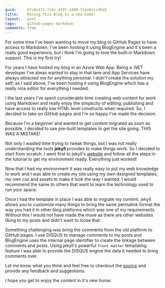 ```yaml
---
guid:     67c6e171-fc6c-4f8f-a400-f1aa9cccd5e8
title:    Moving this Blog to a new home!
layout:   post
tags:     github-pages markdown
comments: true
---
```


For some time I've been wanting to move my blog to GitHub Pages to have access to Markdown.
I've been hosting it using BlogEngine and it's been a really good experience, but I think I'm going to love the built-in Markdown support.
This is my first try!

For years I have hosted my blog in an Azure Web App. Being a .NET developer I've alwas wanted to stay in that lane and App Services have always attracted me for anything personal. I didn't create the solution my self; as I said above, I've been hosting it using BlogEngine which has a really nice editor for everything I needed.

I the last years I've spent considerable time creating web content for work using Markdown and really enjoy the simplicity of editing, publishing and have access to really low HTML level constructs when required. So, I decided to take on GitHub pages and I'm so happy I've made the decision.

Because I'm a beginner and wanted to get content migrated as soon as possible, I decided to use pre-built templates to get the site going.
THIS WAS A MISTAKE!

Not only I wasted time trying to tweak things, but I was not really understanding the tools **jekyll** provides to make things work. So I decided to start from scratch. I went first to jekyll's [website](https://jekyllrb.com) and follow all the steps in the tutorial to get my environment ready. Everything just worked!

Now that I had my environment it was really easy to put my web knowledge to work and I was able to create my site using my own designed templates, my own css and assets to make it look the way I wanted. I would recommend the same to others that want to learn the technology used to run your space.

Once I had the template in place I was able to migrate my content.
jekyll allows you to customize many things to bring the same permalink format the way you had it in other blog platforms which was one of my requirements. Without this I would not have made the move as there are other websites liking to my posts and didn't want to loose that.

Something challenging was bring the comments from the old platform to GitHub pages. I use DISQUS to manage comments to my posts and BlogEngine uses the internal page identifier to create the linkage between comments and posts. Using jekyll's powerful `front matter` templating feature I was able to provide the DISQUS engine the data it needed to bring comments over.

Let me know what you think and feel free to checkout the [source](https://github.com/artmasa/asrtmasa.github.io) and provide any feedback and suggestions.

I hope you get to enjoy the content in it's new home.